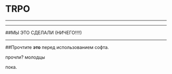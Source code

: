 # TRPO
___
___
##МЫ ЭТО СДЕЛАЛИ (НИЧЕГО!!!!)
___

##Прочтите **это** перед использованием софта.

прочли?  молодцы

пока.
